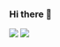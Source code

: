 ### Hi there 👋

<a><img src="https://img.shields.io/badge/Python-000000?style=flat-square&logo=Python&logoColor=3776AB"/></a> <a><img src="https://img.shields.io/badge/C-A8B9CC?style=flat-square&logo=C&logoColor=FFFFFF"/></a>

<!--**nahowo/nahowo** is a ✨ _special_ ✨ repository because its `README.md` (this file) appears on your GitHub profile.

[Nahowo's GitHub stats](https://github-readme-stats.vercel.app/api?username=nahowo&show_icons=true&theme=radical)

